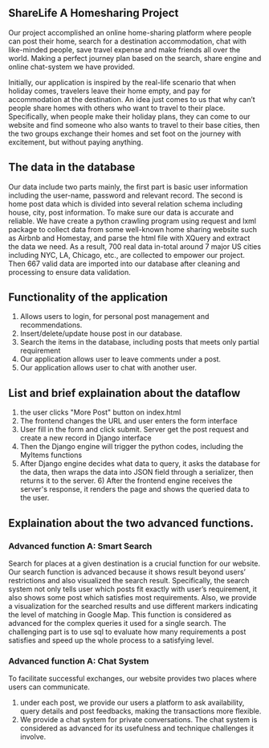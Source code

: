 ## ShareLife A Homesharing Project

Our project accomplished an online home-sharing platform where people can post their home, search for a destination accommodation, chat with like-minded people, save travel expense and make friends all over the world. Making a perfect journey plan based on the search, share engine and online chat-system we have provided.

Initially, our application is inspired by the real-life scenario that when holiday comes, travelers leave their home empty, and pay for accommodation at the destination. An idea just comes to us that why can’t people share homes with others who want to travel to their place. Specifically, when people make their holiday plans, they can come to our website and find someone who also wants to travel to their base cities, then the two groups exchange their homes and set foot on the journey with excitement, but without paying anything.


## The data in the database

Our data include two parts mainly, the first part is basic user information including the user-name, password and relevant record. The second is home post data which is divided into several relation schema including house, city, post information.
To make sure our data is accurate and reliable. We have create a python crawling program using request and lxml package to collect data from some well-known home sharing website such as Airbnb and Homestay, and parse the html file with XQuery and extract the data we need. As a result, 700 real data in-total around 7 major US cities including NYC, LA, Chicago, etc., are collected to empower our project. Then 667 valid data are imported into our database after cleaning and processing to ensure data validation.


## Functionality of the application 
1) Allows users to login, for personal post management and recommendations.
2) Insert/delete/update house post in our database.
3) Search the items in the database, including posts that meets only partial requirement
4) Our application allows user to leave comments under a post.
5) Our application allows user to chat with another user.


## List and brief explaination about the dataflow

1) the user clicks "More Post" button on index.html
2)  The frontend changes the URL and user enters the form interface
3) User fill in the form and click submit. Server get the post request and create a new record in Django interface
4) Then the Django engine will trigger the python codes, including the MyItems functions
5) After Django engine decides what data to query, it asks the database for the data, then wraps the data into JSON field through a serializer, then returns it to the server.  6) After the frontend engine receives the server's response, it renders the page and shows the queried data to the user.

## Explaination about the two advanced functions.

### Advanced function A: Smart Search
Search for places at a given destination is a crucial function for our website. Our search function is advanced because it shows result beyond users’ restrictions and also visualized the search result. Specifically, the search system not only tells user which posts fit exactly with user’s requirement, it also shows some post which satisfies most requirements.  Also, we provide a visualization for the searched results and use different markers indicating the level of matching in Google Map. This function is considered as advanced for the complex queries it used for a single search. The challenging part is to use sql to evaluate how many requirements a post satisfies and speed up the whole process to a satisfying level.



### Advanced function A: Chat System
To facilitate successful exchanges, our website provides two places where users can communicate.
1) under each post, we provide our users a platform to ask availability, query details and post feedbacks, making the transactions more flexible.
2) We provide a chat system for private conversations. The chat system is considered as advanced for its usefulness and technique challenges it involve.


